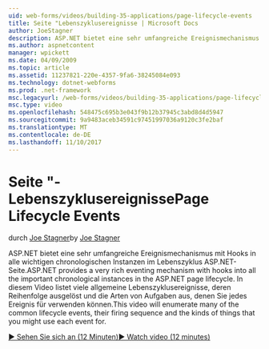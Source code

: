 ```yaml
---
uid: web-forms/videos/building-35-applications/page-lifecycle-events
title: Seite "Lebenszyklusereignisse | Microsoft Docs
author: JoeStagner
description: ASP.NET bietet eine sehr umfangreiche Ereignismechanismus mit Hooks in alle wichtigen chronologischen Instanzen im Lebenszyklus ASP.NET-Seite. In diesem Video wird Enum...
ms.author: aspnetcontent
manager: wpickett
ms.date: 04/09/2009
ms.topic: article
ms.assetid: 11237821-220e-4357-9fa6-38245084e093
ms.technology: dotnet-webforms
ms.prod: .net-framework
msc.legacyurl: /web-forms/videos/building-35-applications/page-lifecycle-events
msc.type: video
ms.openlocfilehash: 548475c695b3e043f9b12b37945c3abd8d4d5947
ms.sourcegitcommit: 9a9483aceb34591c97451997036a9120c3fe2baf
ms.translationtype: MT
ms.contentlocale: de-DE
ms.lasthandoff: 11/10/2017
---
```

<a name="page-lifecycle-events"></a><span data-ttu-id="baa31-104">Seite "-Lebenszyklusereignisse</span><span class="sxs-lookup"><span data-stu-id="baa31-104">Page Lifecycle Events</span></span>
====================
<span data-ttu-id="baa31-105">durch [Joe Stagner](https://github.com/JoeStagner)</span><span class="sxs-lookup"><span data-stu-id="baa31-105">by [Joe Stagner](https://github.com/JoeStagner)</span></span>

<span data-ttu-id="baa31-106">ASP.NET bietet eine sehr umfangreiche Ereignismechanismus mit Hooks in alle wichtigen chronologischen Instanzen im Lebenszyklus ASP.NET-Seite.</span><span class="sxs-lookup"><span data-stu-id="baa31-106">ASP.NET provides a very rich eventing mechanism with hooks into all the important chronological instances in the ASP.NET page lifecycle.</span></span> <span data-ttu-id="baa31-107">In diesem Video listet viele allgemeine Lebenszyklusereignisse, deren Reihenfolge ausgelöst und die Arten von Aufgaben aus, denen Sie jedes Ereignis für verwenden können.</span><span class="sxs-lookup"><span data-stu-id="baa31-107">This video will enumerate many of the common lifecycle events, their firing sequence and the kinds of things that you might use each event for.</span></span>

[<span data-ttu-id="baa31-108">&#9654; Sehen Sie sich an (12 Minuten)</span><span class="sxs-lookup"><span data-stu-id="baa31-108">&#9654; Watch video (12 minutes)</span></span>](https://channel9.msdn.com/Blogs/ASP-NET-Site-Videos/page-lifecycle-events)
